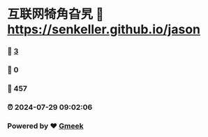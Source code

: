 # 互联网犄角旮旯 :link: https://senkeller.github.io/jason 
### :page_facing_up: [3](https://senkeller.github.io/jason/tag.html) 
### :speech_balloon: 0 
### :hibiscus: 457 
### :alarm_clock: 2024-07-29 09:02:06 
### Powered by :heart: [Gmeek](https://github.com/Meekdai/Gmeek)
